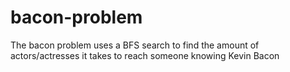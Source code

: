 # bacon-problem
The bacon problem uses a BFS search to find the amount of actors/actresses it takes to reach someone knowing Kevin Bacon
